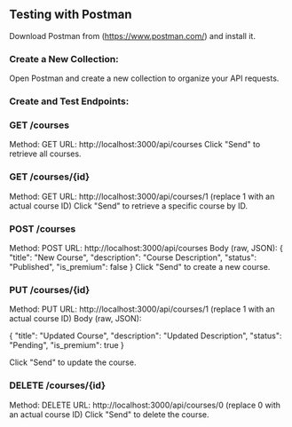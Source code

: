 ## Testing with Postman 


Download Postman from (https://www.postman.com/) and install it.

### Create a New Collection:

Open Postman and create a new collection to organize your API requests.

### Create and Test Endpoints:

### GET /courses

Method: GET
URL: http://localhost:3000/api/courses
Click "Send" to retrieve all courses.

### GET /courses/{id}

Method: GET
URL: http://localhost:3000/api/courses/1 (replace 1 with an actual course ID)
Click "Send" to retrieve a specific course by ID.

### POST /courses

Method: POST
URL: http://localhost:3000/api/courses
Body (raw, JSON):
{
  "title": "New Course",
  "description": "Course Description",
  "status": "Published",
  "is_premium": false
}
Click "Send" to create a new course.

### PUT /courses/{id}

Method: PUT
URL: http://localhost:3000/api/courses/1 (replace 1 with an actual course ID)
Body (raw, JSON):

{
  "title": "Updated Course",
  "description": "Updated Description",
  "status": "Pending",
  "is_premium": true
}

Click "Send" to update the course.

### DELETE /courses/{id}

Method: DELETE
URL: http://localhost:3000/api/courses/0 (replace 0 with an actual course ID)
Click "Send" to delete the course.



